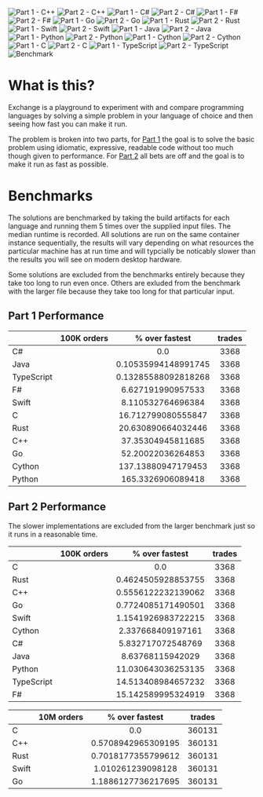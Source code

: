 ![Part 1 - C++](./workflows/Part%201%20-%20C++/badge.svg) ![Part 2 - C++](./workflows/Part%202%20-%20C++/badge.svg) ![Part 1 - C#](./workflows/Part%201%20-%20C%23/badge.svg) ![Part 2 - C#](./workflows/Part%202%20-%20C%23/badge.svg) ![Part 1 - F#](./workflows/Part%201%20-%20F%23/badge.svg) ![Part 2 - F#](./workflows/Part%202%20-%20F%23/badge.svg) ![Part 1 - Go](./workflows/Part%201%20-%20Go/badge.svg) ![Part 2 - Go](./workflows/Part%202%20-%20Go/badge.svg) ![Part 1 - Rust](./workflows/Part%201%20-%20Rust/badge.svg) ![Part 2 - Rust](./workflows/Part%202%20-%20Rust/badge.svg) ![Part 1 - Swift](./workflows/Part%201%20-%20Swift/badge.svg) ![Part 2 - Swift](./workflows/Part%202%20-%20Swift/badge.svg) ![Part 1 - Java](./workflows/Part%201%20-%20Java/badge.svg) ![Part 2 - Java](./workflows/Part%202%20-%20Java/badge.svg) ![Part 1 - Python](./workflows/Part%201%20-%20Python/badge.svg) ![Part 2 - Python](./workflows/Part%202%20-%20Python/badge.svg) ![Part 1 - Cython](./workflows/Part%201%20-%20Cython/badge.svg) ![Part 2 - Cython](./workflows/Part%202%20-%20Cython/badge.svg) ![Part 1 - C](./workflows/Part%201%20-%20C/badge.svg) ![Part 2 - C](./workflows/Part%202%20-%20C/badge.svg) ![Part 1 - TypeScript](./workflows/Part%201%20-%20TypeScript/badge.svg) ![Part 2 - TypeScript](./workflows/Part%202%20-%20TypeScript/badge.svg) ![Benchmark](./workflows/Benchmark/badge.svg) 

# What is this?

Exchange is a playground to experiment with and compare programming languages by solving a simple problem in your language of choice and then seeing how fast you can make it run.

The problem is broken into two parts, for [Part 1](./tree/master/Part%201) the goal is to solve the basic problem using idiomatic, expressive, readable code without too much though given to performance. For [Part 2](./tree/master/Part%202) all bets are off and the goal is to make it run as fast as possible.

# Benchmarks

The solutions are benchmarked by taking the build artifacts for each language and running them 5 times over the supplied input files. The median runtime is recorded. All solutions are run on the same container instance sequentially, the results will vary depending on what resources the particular machine has at run time and will typcially be noticably slower than the results you will see on modern desktop hardware.

Some solutions are excluded from the benchmarks entirely because they take too long to run even once. Others are exluded from the benchmark with the larger file because they take too long for that particular input.

## Part 1 Performance


||100K orders|% over fastest|trades|
-|:-:|:-:|:-:|
|C#||0.0|3368|
|Java||0.10535994148991745|3368|
|TypeScript||0.13285588092818268|3368|
|F#||6.627191990957533|3368|
|Swift||8.110532764696384|3368|
|C||16.712799080555847|3368|
|Rust||20.630890664032446|3368|
|C++||37.35304945811685|3368|
|Go||52.20022036264853|3368|
|Cython||137.13880947179453|3368|
|Python||165.3326906089418|3368|


## Part 2 Performance

The slower implementations are excluded from the larger benchmark just so it runs in a reasonable time.

||100K orders|% over fastest|trades|
-|:-:|:-:|:-:|
|C||0.0|3368|
|Rust||0.4624505928853755|3368|
|C++||0.5556122232139062|3368|
|Go||0.7724085171490501|3368|
|Swift||1.1541926983722215|3368|
|Cython||2.337668409197161|3368|
|C#||5.832717072548769|3368|
|Java||8.63768115942029|3368|
|Python||11.030643036253135|3368|
|TypeScript||14.513408984657232|3368|
|F#||15.142589995324919|3368|


||10M orders|% over fastest|trades|
-|:-:|:-:|:-:|
|C||0.0|360131|
|C++||0.5708942965309195|360131|
|Rust||0.7018177355799612|360131|
|Swift||1.010261239098128|360131|
|Go||1.1886127736217695|360131|



